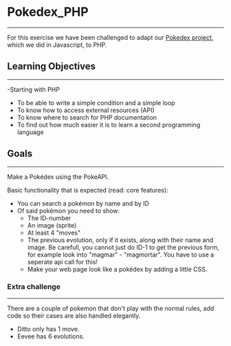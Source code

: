 # Pokedex_PHP
***
For this exercise we have been challenged to adapt our [Pokedex project](https://github.com/JulioCesarTeixeira/Pokedex_API), which we did in Javascript, to PHP.

## Learning Objectives
***
-Starting with PHP
* To be able to write a simple condition and a simple loop
* To know how to access external resources (API)
* To know where to search for PHP documentation
* To find out how much easier it is to learn a second programming language

## Goals
***
Make a Pokédex using the PokeAPI.

Basic functionality that is expected (read: core features):

* You can search a pokémon by name and by ID
* Of said pokémon you need to show:
    * The ID-number 
    * An image (sprite)
    * At least 4 "moves"
    * The previous evolution, only if it exists, along with their name and image. Be carefull, you cannot just do ID-1 to get the previous form, for example look into "magmar" - "magmortar". You have to use a seperate api call for this!
    * Make your web page look like a pokédex by adding a little CSS.

### Extra challenge
***
There are a couple of pokemon that don't play with the normal rules, add code so their cases are also handled elegantly.

* Ditto only has 1 move.
* Eevee has 6 evolutions.
